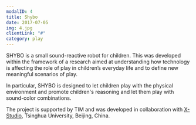 ```yaml
---
modalID: 4
title: Shybo
date: 2017-07-05
img: 4.jpg
clientLink: "#"
category: play
---
```


SHYBO is a small sound-reactive robot for children. This was developed within the framework of a research aimed at understanding how technology is affecting the role of play in children’s everyday life and to define new meaningful scenarios of play.

In particular, SHYBO is designed to let children play with the physical environment and promote children's reasoning and let them play with sound-color combinations.

The project is supported by TIM and was developed in collaboration with [X-Studio](http://www.x-studio.org.cn), Tsinghua University, Beijing, China.
